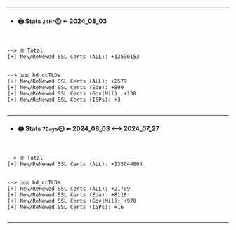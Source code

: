 

---
- #### 🖨️ **Stats** `24Hr`⏲️ ➼ 2024_08_03
```console


--> 🌐 Total
[+] New/ReNewed SSL Certs (ALL): +12590153


--> 🇧🇩 bd_ccTLDs
[+] New/ReNewed SSL Certs (ALL): +2579
[+] New/ReNewed SSL Certs (Edu): +899
[+] New/ReNewed SSL Certs (Gov|Mil): +138
[+] New/ReNewed SSL Certs (ISPs): +3


```

---
- #### 🖨️ **Stats** `7Days`⏲️ ➼ 2024_08_03 <--> 2024_07_27
```console


--> 🌐 Total
[+] New/ReNewed SSL Certs (ALL): +135044804


--> 🇧🇩 bd_ccTLDs
[+] New/ReNewed SSL Certs (ALL): +21709
[+] New/ReNewed SSL Certs (Edu): +8118
[+] New/ReNewed SSL Certs (Gov|Mil): +970
[+] New/ReNewed SSL Certs (ISPs): +16


```

---

